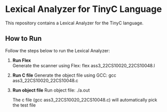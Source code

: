 # Lexical Analyzer for TinyC Language

This repository contains a Lexical Analyzer for the TinyC language.

## How to Run

Follow the steps below to run the Lexical Analyzer:

1. **Run Flex**  
   Generate the scanner using Flex:
   flex ass3_22CS10020_22CS10048.l

2. **Run C file**
    Generate the object file using GCC:
    gcc ass3_22CS10020_22CS10048.c

3. **Run object file**
    Run object file:
    ./a.out

   The c file (gcc ass3_22CS10020_22CS10048.c) will automatically pick the test file 